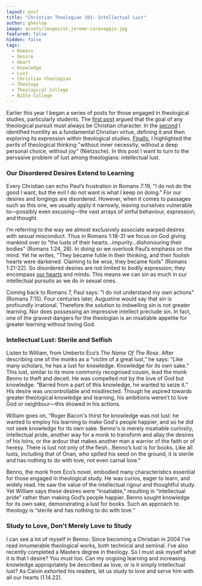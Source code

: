 ```yaml
---
layout: post
title: "Christian Theologian 101: Intellectual Lust"
author: gheslop
image: assets/images/st-jerome-caravaggio.jpg
featured: false
hidden: false
tags:
  - Romans
  - Desire
  - Heart
  - Knowledge
  - Lust
  - Christian theologian
  - Theology
  - Theological College
  - Bible College
---
```

Earlier this year I began a series of posts for those engaged in theological studies, particularly students. The [first post](https://rekindle.co.za/content/2022-02-02-character-of-a-theologian "Christian Theologian 101: Character") argued that the goal of any theological pursuit must always be Christian character. In the [second](https://rekindle.co.za/content/2022-02-16-christian-theologian-101-humility "Christian Theologian 101: Humility") I identified humility as a fundamental Christian virtue, defining it and then exploring its expression within theological studies. [Finally](https://rekindle.co.za/content/2022-02-18-fridays-with-fred "Nietzsche On Studying Theology"), I highlighted the perils of theological thinking "without inner necessity, without a deep personal choice, without joy" (Nietzsche). In this post I want to turn to the pervasive problem of lust among theologians: intellectual lust.

### Our Disordered Desires Extend to Learning

Every Christian can echo Paul’s frustration in Romans 7:19, "I do not do the good I want, but the evil I do not want is what I keep on doing." For our desires and longings are disordered. However, when it comes to passages such as this one, we usually apply it narrowly, leaving ourselves vulnerable to—possibly even excusing—the vast arrays of sinful behaviour, expression, and thought.

I’m referring to the way we almost exclusively associate warped desires with sexual misconduct. Thus in Romans 1:18-31 we focus on God giving mankind over to "the lusts of their hearts…impurity…dishonouring their bodies" (Romans 1:24, 28). In doing so we overlook Paul’s emphasis on the mind. Yet he writes, "They became futile in their thinking, and their foolish hearts were darkened. Claiming to be wise, they became fools" (Romans 1:21-22). So disordered desires are not limited to bodily expression; they encompass [our hearts](https://rekindle.co.za/content/2021-10-05-the-heart-is-deceitful-but-that-doesn-t-mean-feelings-are '"The Heart Is Deceitful"') and minds. This means we can sin as much in our intellectual pursuits as we do in sexual ones.

Coming back to Romans 7, Paul says: "I do not understand my own actions" (Romans 7:15). Four centuries later, Augustine would say that sin is profoundly irrational. Therefore the solution to indwelling sin is not greater learning. Nor does possessing an impressive intellect preclude sin. In fact, one of the gravest dangers for the theologian is an insatiable appetite for greater learning without loving God.

### Intellectual Lust: Sterile and Selfish

Listen to William, from Umberto Eco’s _The Name Of The Rose._ After describing one of the monks as a “victim of a great lust,” he says: “Like many scholars, he has a lust for knowledge. Knowledge for its own sake.” This lust, similar to its more commonly recognised cousin, lead the monk Benno to theft and deceit. He was compelled not by the love of God but knowledge. “Barred from a part of this knowledge, he wanted to seize it.” His desire was uncontrollable and misdirected. Though he aspired towards greater theological knowledge and learning, his ambitions weren’t to love God or neighbour—this showed in his actions.

William goes on, “Roger Bacon's thirst for knowledge was not lust: he wanted to employ his learning to make God's people happier, and so he did not seek knowledge for its own sake. Benno's is merely insatiable curiosity, intellectual pride, another way for a monk to transform and allay the desires of his loins, or the ardour that makes another man a warrior of the faith or of heresy. There is lust not only of the flesh…Benno’s lust is for books. Like all lusts, including that of Onan, who spilled his seed on the ground, it is sterile and has nothing to do with love, not even carnal love.”

Benno, the monk from Eco’s novel, embodied many characteristics essential for those engaged in theological study. He was curios, eager to learn, and widely read. He saw the value of the intellectual rigour and thoughtful study. Yet William says these desires were “insatiable,” resulting in “intellectual pride” rather than making God’s people happier. Benno sought knowledge for its own sake, demonstrating a lust for books. Such an approach to theology is “sterile and has nothing to do with love.”

### Study to Love, Don't Merely Love to Study

I can see a lot of myself in Benno. Since becoming a Christian in 2004 I’ve read innumerable theological works, both technical and seminal. I’ve also recently completed a Masters degree in theology. So I must ask myself what it is that I desire? You must too. Can my ongoing learning and increasing knowledge appropriately be described as love, or is it simply intellectual lust? As Calvin exhorted his readers, let us study to love and serve him with all our hearts (1.14.22).
